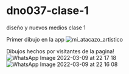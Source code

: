 # dno037-clase-1
diseño y nuevos medios clase 1 

Primer dibujo en la app
![mi_atacazo_artistico](https://user-images.githubusercontent.com/75910897/157473791-548fcaed-8b9c-4f46-8498-d45a7119875c.jpg)

Dibujos hechos por visitantes de la pagina! 
![WhatsApp Image 2022-03-09 at 22 17 18](https://user-images.githubusercontent.com/75910897/157568851-402d93c3-25d8-447d-b6c7-38d882f48c7b.jpeg)
![WhatsApp Image 2022-03-09 at 22 16 08](https://user-images.githubusercontent.com/75910897/157568860-31cd8dc2-dfeb-4037-915c-e287c9bb094c.jpeg)
